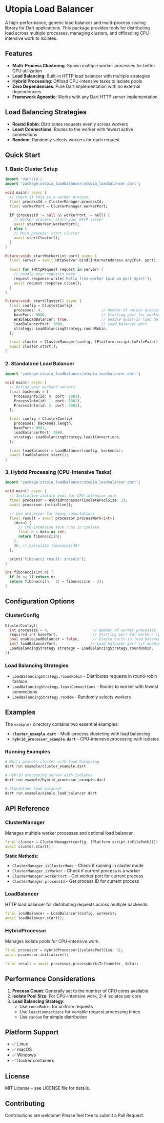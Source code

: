 # Utopia Load Balancer

A high-performance, generic load balancer and multi-process scaling library for Dart applications. This package provides tools for distributing load across multiple processes, managing clusters, and offloading CPU-intensive work to isolates.

## Features

- **Multi-Process Clustering**: Spawn multiple worker processes for better CPU utilization
- **Load Balancing**: Built-in HTTP load balancer with multiple strategies
- **Hybrid Processing**: Offload CPU-intensive tasks to isolate pools
- **Zero Dependencies**: Pure Dart implementation with no external dependencies
- **Framework Agnostic**: Works with any Dart HTTP server implementation

## Load Balancing Strategies

- **Round Robin**: Distributes requests evenly across workers
- **Least Connections**: Routes to the worker with fewest active connections  
- **Random**: Randomly selects workers for each request

## Quick Start

### 1. Basic Cluster Setup

```dart
import 'dart:io';
import 'package:utopia_loadbalancer/utopia_loadbalancer.dart';

void main() async {
  // Check if this is a worker process
  final processId = ClusterManager.processId;
  final workerPort = ClusterManager.workerPort;

  if (processId != null && workerPort != null) {
    // Worker process: start your HTTP server
    await startWorker(workerPort);
  } else {
    // Main process: start cluster
    await startCluster();
  }
}

Future<void> startWorker(int port) async {
  final server = await HttpServer.bind(InternetAddress.anyIPv4, port);
  
  await for (HttpRequest request in server) {
    // Handle your requests here
    request.response.write('Hello from worker $pid on port $port');
    await request.response.close();
  }
}

Future<void> startCluster() async {
  final config = ClusterConfig(
    processes: 4,                           // Number of worker processes
    basePort: 8080,                         // Starting port for workers
    enableLoadBalancer: true,               // Enable built-in load balancer
    loadBalancerPort: 3000,                 // Load balancer port
    strategy: LoadBalancingStrategy.roundRobin,
  );

  final cluster = ClusterManager(config, [Platform.script.toFilePath()]);
  await cluster.start();
}
```

### 2. Standalone Load Balancer

```dart
import 'package:utopia_loadbalancer/utopia_loadbalancer.dart';

void main() async {
  // Define your backend servers
  final backends = [
    ProcessInfo(id: 0, port: 8081),
    ProcessInfo(id: 1, port: 8082), 
    ProcessInfo(id: 2, port: 8083),
  ];

  final config = ClusterConfig(
    processes: backends.length,
    basePort: 8081,
    loadBalancerPort: 3000,
    strategy: LoadBalancingStrategy.leastConnections,
  );

  final loadBalancer = LoadBalancer(config, backends);
  await loadBalancer.start();
}
```

### 3. Hybrid Processing (CPU-Intensive Tasks)

```dart
import 'package:utopia_loadbalancer/utopia_loadbalancer.dart';

void main() async {
  // Initialize isolate pool for CPU-intensive work
  final processor = HybridProcessor(isolatePoolSize: 3);
  await processor.initialize();

  // Use processor for heavy computations
  final result = await processor.processWork<int>(
    (data) {
      // CPU-intensive task runs in isolate
      final n = data as int;
      return fibonacci(n);
    },
    40, // Calculate fibonacci(40)
  );

  print('Fibonacci result: $result');
}

int fibonacci(int n) {
  if (n <= 1) return n;
  return fibonacci(n - 1) + fibonacci(n - 2);
}
```

## Configuration Options

### ClusterConfig

```dart
ClusterConfig({
  int processes = 4,                    // Number of worker processes
  required int basePort,                // Starting port for workers (port + index)
  bool enableLoadBalancer = false,      // Enable built-in load balancer
  int? loadBalancerPort,               // Load balancer port (if enabled)
  LoadBalancingStrategy strategy = LoadBalancingStrategy.roundRobin,
})
```

### Load Balancing Strategies

- `LoadBalancingStrategy.roundRobin` - Distributes requests in round-robin fashion
- `LoadBalancingStrategy.leastConnections` - Routes to worker with fewest connections
- `LoadBalancingStrategy.random` - Randomly selects workers

## Examples

The `example/` directory contains two essential examples:

- **`cluster_example.dart`** - Multi-process clustering with load balancing
- **`hybrid_processor_example.dart`** - CPU-intensive processing with isolates

### Running Examples

```bash
# Multi-process cluster with load balancing
dart run example/cluster_example.dart

# Hybrid processing server with isolates
dart run example/hybrid_processor_example.dart

# Standalone load balancer
dart run example/simple_load_balancer.dart
```

## API Reference

### ClusterManager

Manages multiple worker processes and optional load balancer.

```dart
final cluster = ClusterManager(config, [Platform.script.toFilePath()]);
await cluster.start();
```

**Static Methods:**
- `ClusterManager.isClusterMode` - Check if running in cluster mode
- `ClusterManager.isWorker` - Check if current process is a worker
- `ClusterManager.workerPort` - Get worker port for current process
- `ClusterManager.processId` - Get process ID for current process

### LoadBalancer

HTTP load balancer for distributing requests across multiple backends.

```dart
final loadBalancer = LoadBalancer(config, workers);
await loadBalancer.start();
```

### HybridProcessor

Manages isolate pools for CPU-intensive work.

```dart
final processor = HybridProcessor(isolatePoolSize: 3);
await processor.initialize();

final result = await processor.processWork<T>(handler, data);
```

## Performance Considerations

1. **Process Count**: Generally set to the number of CPU cores available
2. **Isolate Pool Size**: For CPU-intensive work, 2-4 isolates per core
3. **Load Balancing Strategy**: 
   - Use `roundRobin` for uniform requests
   - Use `leastConnections` for variable request processing times
   - Use `random` for simple distribution

## Platform Support

- ✅ Linux
- ✅ macOS  
- ✅ Windows
- ✅ Docker containers

## License

MIT License - see LICENSE file for details.

## Contributing

Contributions are welcome! Please feel free to submit a Pull Request.
